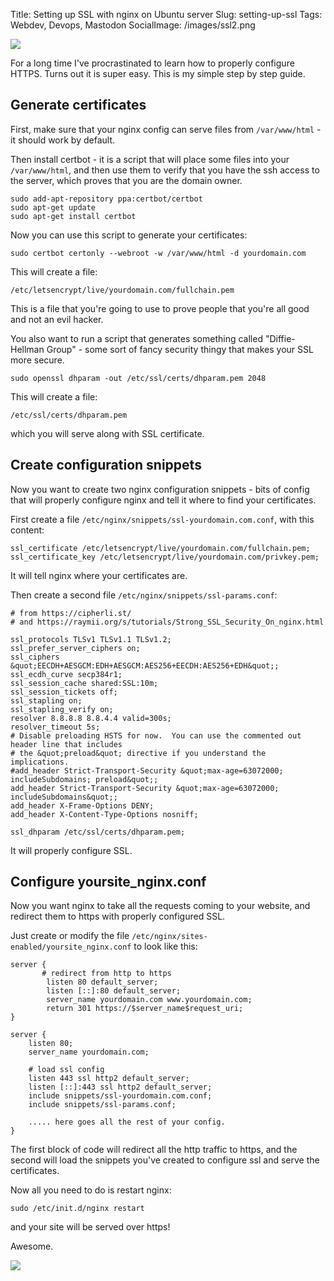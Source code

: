 Title: Setting up SSL with nginx on Ubuntu server
Slug: setting-up-ssl
Tags: Webdev, Devops, Mastodon
SocialImage: /images/ssl2.png

![](/images/ssl2.png)

For a long time I've procrastinated to learn how to properly configure HTTPS. Turns out it is super easy. This is my simple step by step guide.

<!-- readmore -->

## Generate certificates

First, make sure that your nginx config can serve files from `/var/www/html` - it should work by default.

Then install certbot - it is a script that will place some files into your `/var/www/html`, and then use them to verify that you have the ssh access to the server, which proves that you are the domain owner.

```
sudo add-apt-repository ppa:certbot/certbot
sudo apt-get update
sudo apt-get install certbot   
```

Now you can use this script to generate your certificates:
```
sudo certbot certonly --webroot -w /var/www/html -d yourdomain.com
```

This will create a file:

```
/etc/letsencrypt/live/yourdomain.com/fullchain.pem
```

This is a file that you're going to use to prove people that you're all good and not an evil hacker.

You also want to run a script that generates something called &quot;Diffie-Hellman Group&quot; - some sort of fancy security thingy that makes your SSL more secure.

```
sudo openssl dhparam -out /etc/ssl/certs/dhparam.pem 2048
```

This will create a file:

```
/etc/ssl/certs/dhparam.pem
```

which you will serve along with SSL certificate.

## Create configuration snippets

Now you want to create two nginx configuration snippets - bits of config that will properly configure nginx and tell it where to find your certificates.

First create a file `/etc/nginx/snippets/ssl-yourdomain.com.conf`, with this content:

```
ssl_certificate /etc/letsencrypt/live/yourdomain.com/fullchain.pem;
ssl_certificate_key /etc/letsencrypt/live/yourdomain.com/privkey.pem;
```

It will tell nginx where your certificates are.

Then create a second file `/etc/nginx/snippets/ssl-params.conf`:

```
# from https://cipherli.st/
# and https://raymii.org/s/tutorials/Strong_SSL_Security_On_nginx.html

ssl_protocols TLSv1 TLSv1.1 TLSv1.2;
ssl_prefer_server_ciphers on;
ssl_ciphers &quot;EECDH+AESGCM:EDH+AESGCM:AES256+EECDH:AES256+EDH&quot;;
ssl_ecdh_curve secp384r1;
ssl_session_cache shared:SSL:10m;
ssl_session_tickets off;
ssl_stapling on;
ssl_stapling_verify on;
resolver 8.8.8.8 8.8.4.4 valid=300s;
resolver_timeout 5s;
# Disable preloading HSTS for now.  You can use the commented out header line that includes
# the &quot;preload&quot; directive if you understand the implications.
#add_header Strict-Transport-Security &quot;max-age=63072000; includeSubdomains; preload&quot;;
add_header Strict-Transport-Security &quot;max-age=63072000; includeSubdomains&quot;;
add_header X-Frame-Options DENY;
add_header X-Content-Type-Options nosniff;

ssl_dhparam /etc/ssl/certs/dhparam.pem;
```

It will properly configure SSL.

## Configure yoursite_nginx.conf
Now you want nginx to take all the requests coming to your website, and redirect them to https with properly configured SSL.

Just create or modify the file `/etc/nginx/sites-enabled/yoursite_nginx.conf` to look like this:

```
server {
       # redirect from http to https                              
        listen 80 default_server;
        listen [::]:80 default_server;
        server_name yourdomain.com www.yourdomain.com;
        return 301 https://$server_name$request_uri;
}

server {
    listen 80;
    server_name yourdomain.com;

    # load ssl config                                             
    listen 443 ssl http2 default_server;
    listen [::]:443 ssl http2 default_server;
    include snippets/ssl-yourdomain.com.conf;
    include snippets/ssl-params.conf;

    ..... here goes all the rest of your config.
}		
```

The first block of code will redirect all the http traffic to https, and the second will load the snippets you've created to configure ssl and serve the certificates.

Now all you need to do is restart nginx:

```
sudo /etc/init.d/nginx restart
```

and your site will be served over https! 

Awesome.

![](http://i.imgur.com/PouzC1D.png)
